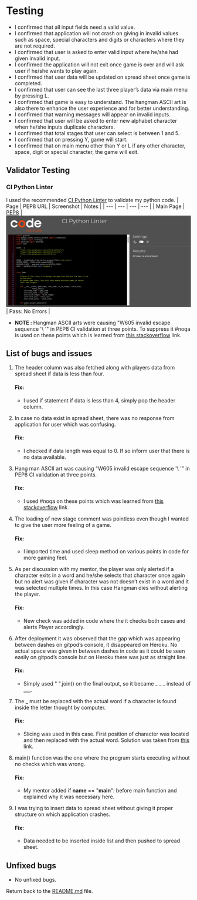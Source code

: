 # Testing
- I confirmed that all input fields need a valid value.
- I confirmed that application will not crash on giving in invalid values such as space, special characters and digits or characters where they are not required.
- I confirmed that user is asked to enter valid input where he/she had given invalid input.
- I confirmed the application will not exit once game is over and will ask user if he/she wants to play again.
- I confirmed that user data will be updated on spread sheet once game is completed.
- I confirmed that user can see the last three player’s data via main menu by pressing L.
- I confirmed that game is easy to understand. The hangman ASCII art is also there to enhance the user experience and for better understanding.
- I confirmed that warning messages will appear on invalid inputs.
- I confirmed that user will be asked to enter new alphabet character when he/she inputs duplicate characters.
- I confirmed that total stages that user can select is between 1 and 5.
- I confirmed that on pressing Y, game will start.
- I confirmed that on main menu other than Y or L if any other character, space, digit or special character, the game will exit.

## Validator Testing
### CI Python Linter
I used the recommended [CI Python Linter](https://pep8ci.herokuapp.com/#) to validate my python code.
| Page | PEP8 URL | Screenshot | Notes |
| --- | --- | --- | --- |
| Main Page | [PEP8](https://pep8ci.herokuapp.com/#) | ![screenshot](/documentation/readme_img/ci-python-lynter.png) | Pass: No Errors |
- <b>NOTE : </b> Hangman ASCII arts were causing "W605 invalid escape sequence '\ '" in PEP8 CI validation at three points. To suppress it #noqa is used on these points which is learned from [this stackoverflow](https://stackoverflow.com/questions/18444840/) link.

## List of bugs and issues
1. The header column was also fetched along with players data from spread sheet if data is less than four.
    #### Fix:
    - I used if statement if data is less than 4, simply pop the header column.

2. In case no data exist in spread sheet, there was no response from application for user which was confusing.
   #### Fix:
    - I checked if data length was equal to 0. If so inform user that there is no data available.

3. Hang man ASCII art was causing "W605 invalid escape sequence '\ '" in PEP8 CI validation at three points.
   #### Fix:
   - I used #noqa on these points which was learned from [this stackoverflow](https://stackoverflow.com/questions/18444840/) link.

4. The loading of new stage comment was pointless even though I wanted to give the user more feeling of a game.
   #### Fix:
   - I imported time and used sleep method on various points in code for more gaming feel.

5. As per discussion with my mentor, the player was only alerted if a character exits in a word and he/she selects that character once again but no alert was given if character was not doesn’t exist in a word and it was selected multiple times. In this case Hangman dies without alerting the player.
   #### Fix:
    - New check was added in code where the it checks both cases and alerts Player accordingly.

6. After deployment it was observed that the gap which was appearing between dashes on gitpod’s console, it disappeared on Heroku. No actual space was given in between dashes in code as it could be seen easily on gitpod’s console but on Heroku there was just as straight line.
   #### Fix:
    - Simply used " ".join() on the final output, so it became _ _ _ instead of ___.

7. The _ must be replaced with the actual word if a character is found inside the letter thought by computer.
   #### Fix:
   - Slicing was used in this case. First position of character was located and then replaced with the actual word. Solution was taken from [this](https://pythonexamples.org/python-string-replace-character-at-specific-position/) link.

8. main() function was the one where the program starts executing without no checks which was wrong.
    #### Fix:
    - My mentor added if __name__ == "__main__": before main function and explained why it was necessary here.

9. I was trying to insert data to spread sheet without giving it proper structure on which application crashes.
    #### Fix:
    - Data needed to be inserted inside list and then pushed to spread sheet.

## Unfixed bugs
- No unfixed bugs.

Return back to the [README.md](/README.md) file.